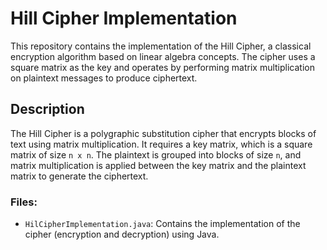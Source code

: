 # Hill Cipher Implementation

This repository contains the implementation of the Hill Cipher, a classical encryption algorithm based on linear algebra concepts. The cipher uses a square matrix as the key and operates by performing matrix multiplication on plaintext messages to produce ciphertext.

## Description

The Hill Cipher is a polygraphic substitution cipher that encrypts blocks of text using matrix multiplication. It requires a key matrix, which is a square matrix of size `n x n`. The plaintext is grouped into blocks of size `n`, and matrix multiplication is applied between the key matrix and the plaintext matrix to generate the ciphertext.

### Files:

- `HilCipherImplementation.java`: Contains the implementation of the cipher (encryption and decryption) using Java.
